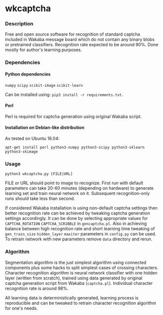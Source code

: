 # wkcaptcha
### Description
Free and open source software for recognition of standard captcha included in Wakaba message board which do not contain any binary blobs or pretrained classifiers. Recognition rate expected to be around 90%. Done mostly for author's learning purposes.

### Dependencies
#### Python dependencies 
`numpy` `scipy` `scikit-image` `scikit-learn`

Can be installed using: `pip3 install -r requirements.txt`.
#### Perl
Perl is required for captcha generation using original Wakaba script.
#### Installation on Debian-like distribution
As tested on Ubuntu 16.04:

```apt-get install perl python3-numpy python3-scipy python3-sklearn python3-skimage```

### Usage
`python3 wkcaptcha.py [FILE|URL]`

FILE or URL should point to image to recognize. First run with default parameters can take 20-60 minutes (depending on hardware) to generate learning set and train neural network on it. Subsequent recognition-only runs should take less than second.

If considered Wakaba installation is using non-default captcha settings then better recognition rate can be achieved by tweaking captcha generation settings accordingly. It can be done by selecting appropriate values for `CAPTCHA_ROTATION` `CAPTCHA_SCRIBBLE` in `gencaptcha.pl`. Also in achieving balance between high recognition rate and short learning time tweaking of `gen_train_size` `hidden_layer` `maxiter` parameters in `config.py` can be used. To retrain network with new parameters remove `data` directory and rerun.

### Algorithm
Segmentation algorithm is the just simplest algorithm using connected components plus some hacks to split simplest cases of crossing characters. Character recognition algorithm is neural network classifier with one hidden layer (written from scratch), trained using data generated by original captcha generation script from Wakaba (`captcha.pl`). Individual character recognition rate is around 98%.

All learning data is deterministically generated, learning process is reproducible and can be tweaked to retrain character recognition algorithm for one's needs.
